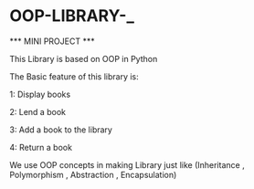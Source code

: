 # OOP-LIBRARY-_

*** MINI PROJECT ***

This Library is based on OOP in Python

The Basic feature of this library is:

1: Display books

2: Lend a book

3: Add a book to the library

4: Return a book

We use OOP concepts in making Library just like (Inheritance , Polymorphism , Abstraction , Encapsulation)
